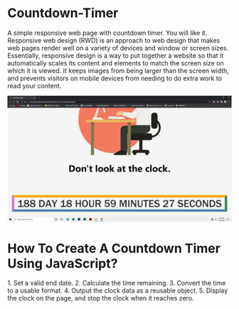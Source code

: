 # Countdown-Timer
A simple responsive web page with countdown timer. You will like it.
Responsive web design (RWD) is an approach to web design that makes web pages render well on a variety of devices and window or screen sizes. Essentially, responsive design is a way to put together a website so that it automatically scales its content and elements to match the screen size on which it is viewed. It keeps images from being larger than the screen width, and prevents visitors on mobile devices from needing to do extra work to read your content.


![alt text](https://github.com/AhsanParadise/Countdown-Timer/blob/master/ScreenShot.jpg?raw=true)


<h1>How To Create A Countdown Timer Using JavaScript?</h1>
1. Set a valid end date.
2. Calculate the time remaining.
3. Convert the time to a usable format.
4. Output the clock data as a reusable object.
5. Display the clock on the page, and stop the clock when it reaches zero.

